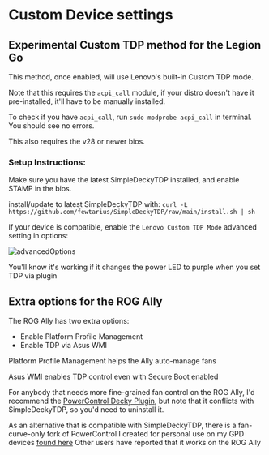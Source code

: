 # Custom Device settings

## Experimental Custom TDP method for the Legion Go

This method, once enabled, will use Lenovo's built-in Custom TDP mode.

Note that this requires the `acpi_call` module, if your distro doesn't have it pre-installed, it'll have to be manually installed.

To check if you have `acpi_call`, run `sudo modprobe acpi_call` in terminal. You should see no errors.

This also requires the v28 or newer bios.

### Setup Instructions:

Make sure you have the latest SimpleDeckyTDP installed, and enable STAMP in the bios.

install/update to latest SimpleDeckyTDP with: `curl -L https://github.com/fewtarius/SimpleDeckyTDP/raw/main/install.sh | sh`

If your device is compatible, enable the `Lenovo Custom TDP Mode` advanced setting in options:

![advancedOptions](../../img/advanced_options.png)

You'll know it's working if it changes the power LED to purple when you set TDP via plugin

## Extra options for the ROG Ally

The ROG Ally has two extra options:

- Enable Platform Profile Management
- Enable TDP via Asus WMI

Platform Profile Management helps the Ally auto-manage fans

Asus WMI enables TDP control even with Secure Boot enabled

For anybody that needs more fine-grained fan control on the ROG Ally, I'd recommend the [PowerControl Decky Plugin](https://github.com/mengmeet/PowerControl), but note that it conflicts with SimpleDeckyTDP, so you'd need to uninstall it.

As an alternative that is compatible with SimpleDeckyTDP, there is a fan-curve-only fork of PowerControl I created for personal use on my GPD devices [found here](https://github.com/fewtarius/PowerControl) Other users have reported that it works on the ROG Ally
